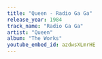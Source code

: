 ```yaml
---
title: "Queen - Radio Ga Ga"
release_year: 1984
track_name: "Radio Ga Ga"
artist: "Queen"
album: "The Works"
youtube_embed_id: azdwsXLmrHE
---
```

